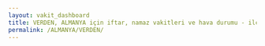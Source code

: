 ```yaml
---
layout: vakit_dashboard
title: VERDEN, ALMANYA için iftar, namaz vakitleri ve hava durumu - ilçe/eyalet seç
permalink: /ALMANYA/VERDEN/
---
```


<script type="text/javascript">
  var GLOBAL_COUNTRY = 'ALMANYA';
  var GLOBAL_CITY = 'VERDEN';
  var GLOBAL_STATE = '';
  var lat = 72;
  var lon = 21;
</script>
